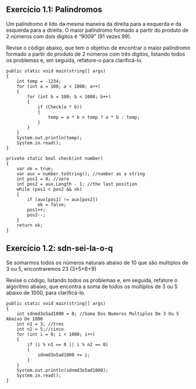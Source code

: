 ## Exercício 1.1: Palindromos

Um palíndromo é lido da mesma maneira da direita para a esquerda e da esquerda para a direita. O maior palíndromo formado a partir do produto de 2 números com dois dígitos é “9009” (91 vezes 99).


Revise o código abaixo, que tem o objetivo de encontrar o maior palíndromo formado a partir do produto de 2 números com três digitos, listando todos os problemas e, em seguida, refatore-o para clarificá-lo.

~~~~~~
public static void main(string[] args)
{
    int temp = -1234;
    for (int a = 100; a < 1000; a++)
    {
        for (int b = 100; b < 1000; b++)
        {
            if (Check(a * b))
            {
                temp = a * b > temp ? a * b : temp;
            }
        }
    }
    System.out.println(temp);
    System.in.read();
}

private static bool check(int number)
{
    var ok = true;
    var aux = number.toString(); //number as a string
    int pos1 = 0; //zero
    int pos2 = aux.Length - 1; //the last position
    while (pos1 < pos2 && ok)
    {
        if (aux[pos1] != aux[pos2])
            ok = false;
        pos1++;
        pos2--;
    }
    return ok;	 
}
~~~~~~


## Exercício 1.2: sdn-sei-la-o-q

Se somarmos todos os números naturais abaixo de 10 que são multiplos de 3 ou 5, encontraremos 23 (3+5+6+9)

Revise o código, listando todos os problemas e, em seguida, refatore o algoritmo abaixo, que encontra a soma de todos os múltiplos de 3 ou 5 abaixo de 1000, para clarificá-lo.

~~~~~~
public static void main(string[] args)
{
    int sdnmd3o5ad1000 = 0; //Soma Dos Numeros Multiplos De 3 Ou 5 Abaixo De 1000
    int n1 = 3; //tres
    int n2 = 5;//cinco
    for (int i = 0; i < 1000; i++)
    {
        if (i % n1 == 0 || i % n2 == 0)
        {
            sdnmd3o5ad1000 += i;
        }
    }
    System.out.println(sdnmd3o5ad1000);
    System.in.read();
}
~~~~~~
